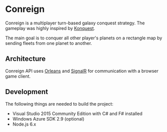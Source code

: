 # Conreign

Conreign is a multiplayer turn-based galaxy conquest strategy. 
The gameplay was highly inspired by
[Konquest](https://www.kde.org/applications/games/konquest).

The main goal is to conquer all other player's planets on a rectangle map
by sending fleets from one planet to another.

## Architecture

Conreign API uses [Orleans](https://github.com/dotnet/orleans) and 
[SignalR](https://www.asp.net/signalr) for communication with a browser game client.

## Development

The following things are needed to build the project:

- Visual Studio 2015 Community Edition with C# and F# installed
- Windows Azure SDK 2.9 (optional)
- Node.js 6.x